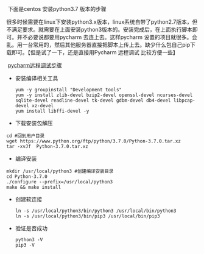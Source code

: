 ​        下面是centos 安装python3.7 版本的步骤

​         很多时候需要在linux下安装python3.x版本，linux系统自带了python2.7版本，但不满足要求。就需要在上面安装python3版本的。安装完成后，在上面执行脚本即可。并不必要说都要用pycharm 去连上去。这样pycharm 设置的项目就很多。会乱。用一台常用的，然后其他服务器直接把脚本上传上去。缺少什么包自己pip下载即可。【但是试了一下，还是直接用Pycharm 远程调试 比较方便一些】

​        [pycharm远程调试步骤](https://jingyan.baidu.com/album/8065f87f56db86233124980d.html?picindex=5)

+ 安装编译相关工具

  ```shell
  yum -y groupinstall "Development tools"
  yum -y install zlib-devel bzip2-devel openssl-devel ncurses-devel sqlite-devel readline-devel tk-devel gdbm-devel db4-devel libpcap-devel xz-devel
  yum install libffi-devel -y
  ```

+  下载安装包解压

  ```shell
  cd #回到用户目录
  wget https://www.python.org/ftp/python/3.7.0/Python-3.7.0.tar.xz
  tar -xvJf  Python-3.7.0.tar.xz
  ```

+  编译安装

  ```shell
  mkdir /usr/local/python3 #创建编译安装目录
  cd Python-3.7.0
  ./configure --prefix=/usr/local/python3
  make && make install
  ```

+ 创建软连接

  ```shell
  ln -s /usr/local/python3/bin/python3 /usr/local/bin/python3
  ln -s /usr/local/python3/bin/pip3 /usr/local/bin/pip3
  ```

+ 验证是否成功

  ```shell
  python3 -V
  pip3 -V
  ```

  





​        

​          

​        







